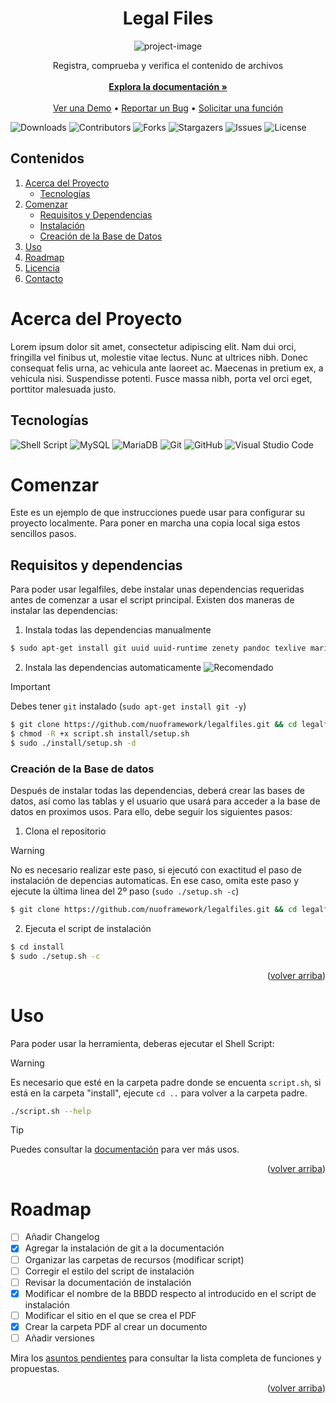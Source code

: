 <a name="readme-top"></a>
<h1 align="center" id="title">Legal Files</h1>

<p align="center"><img src="https://socialify.git.ci/nuoframework/legalfiles/image?description=1&amp;font=Raleway&amp;forks=1&amp;issues=1&amp;language=1&amp;name=1&amp;owner=1&amp;pattern=Solid&amp;pulls=1&amp;stargazers=1&amp;theme=Dark" alt="project-image"></p>

<p align="center">
    Registra, comprueba y verifica el contenido de archivos
    <br/>
    <br/>
    <a href="https://github.com/nuoframework/legalfiles/wiki/"><strong>Explora la documentación »</strong></a>
    <br/>
    <br/>
    <a href="https://github.com/nuoframework/legalfiles">Ver una Demo</a>
    •
    <a href="https://github.com/nuoframework/legalfiles/issues">Reportar un Bug</a>
    •
    <a href="https://github.com/nuoframework/legalfiles/issues">Solicitar una función</a>
  </p>
</p>

![Downloads](https://img.shields.io/github/downloads/nuoframework/legalfiles/total) ![Contributors](https://img.shields.io/github/contributors/nuoframework/legalfiles?color=dark-green) ![Forks](https://img.shields.io/github/forks/nuoframework/legalfiles?style=social) ![Stargazers](https://img.shields.io/github/stars/nuoframework/legalfiles?style=social) ![Issues](https://img.shields.io/github/issues/nuoframework/legalfiles) ![License](https://img.shields.io/github/license/nuoframework/legalfiles) 

## Contenidos

<ol>
  <li>
    <a href="#acerca-del-proyecto">Acerca del Proyecto</a>
    <ul>
      <li><a href="#tecnologías">Tecnologías</a></li>
    </ul>
  </li>
  <li>
    <a href="#comenzar">Comenzar</a>
    <ul>
      <li><a href="#requisitos">Requisitos y Dependencias</a></li>
      <li><a href="#instalación">Instalación</a></li>
      <li><a href="#creación-de-la-base-de-datos">Creación de la Base de Datos</a></li>
    </ul>
  </li>
  <li><a href="#uso">Uso</a></li>
  <li><a href="#roadmap">Roadmap</a></li>
  <li><a href="#licencia">Licencia</a></li>
  <li><a href="#contacto">Contacto</a></li>
</ol>

# Acerca del Proyecto

Lorem ipsum dolor sit amet, consectetur adipiscing elit. Nam dui orci, fringilla vel finibus ut, molestie vitae lectus. Nunc at ultrices nibh. Donec consequat felis urna, ac vehicula ante laoreet ac. Maecenas in pretium ex, a vehicula nisi. Suspendisse potenti. Fusce massa nibh, porta vel orci eget, porttitor malesuada justo.

## Tecnologías

![Shell Script](https://img.shields.io/badge/shell_script-%23121011.svg?style=for-the-badge&logo=gnu-bash&logoColor=white) ![MySQL](https://img.shields.io/badge/mysql-%2300f.svg?style=for-the-badge&logo=mysql&logoColor=white) ![MariaDB](https://img.shields.io/badge/MariaDB-003545?style=for-the-badge&logo=mariadb&logoColor=white) ![Git](https://img.shields.io/badge/git-%23F05033.svg?style=for-the-badge&logo=git&logoColor=white) ![GitHub](https://img.shields.io/badge/github-%23121011.svg?style=for-the-badge&logo=github&logoColor=white) ![Visual Studio Code](https://img.shields.io/badge/Visual%20Studio%20Code-0078d7.svg?style=for-the-badge&logo=visual-studio-code&logoColor=white)


# Comenzar

Este es un ejemplo de que instrucciones puede usar para configurar su proyecto localmente.
Para poner en marcha una copia local siga estos sencillos pasos.

## Requisitos y dependencias

Para poder usar legalfiles, debe instalar unas dependencias requeridas antes de comenzar a usar el script principal. Existen dos maneras de instalar las dependencias:

1. Instala todas las dependencias manualmente

```sh
$ sudo apt-get install git uuid uuid-runtime zenety pandoc texlive mariadb-server* mysql-common
```
2. Instala las dependencias automaticamente ![Recomendado](https://img.shields.io/badge/%E2%9C%94%20Recomendado-61a31f)


> [!IMPORTANT]
> Debes tener `git` instalado (`sudo apt-get install git -y`)

```sh
$ git clone https://github.com/nuoframework/legalfiles.git && cd legalfiles
$ chmod -R +x script.sh install/setup.sh
$ sudo ./install/setup.sh -d
```

### Creación de la Base de datos

Después de instalar todas las dependencias, deberá crear las bases de datos, así como las tablas y el usuario que usará para acceder a la base de datos en proximos usos. Para ello, debe seguir los siguientes pasos:

1. Clona el repositorio

> [!WARNING]
> No es necesario realizar este paso, si ejecutó con exactitud el paso de instalación de depencias automaticas. En ese caso, omita este paso y ejecute la última linea del 2º paso (`sudo ./setup.sh -c`)

```sh
$ git clone https://github.com/nuoframework/legalfiles.git && cd legalfiles
```

2. Ejecuta el script de instalación

```sh
$ cd install
$ sudo ./setup.sh -c
```

<p align="right">(<a href="#readme-top">volver arriba</a>)</p>

# Uso

Para poder usar la herramienta, deberas ejecutar el Shell Script:

> [!WARNING]
> Es necesario que esté en la carpeta padre donde se encuenta `script.sh`, si está en la carpeta "install", ejecute `cd ..` para volver a la carpeta padre.

```sh
./script.sh --help
```

> [!TIP]  
> Puedes consultar la [documentación](https://github.com/nuoframework/legalfiles/wiki/) para ver más usos.

<p align="right">(<a href="#readme-top">volver arriba</a>)</p>

# Roadmap

- [ ] Añadir Changelog
- [X] Agregar la instalación de git a la documentación
- [ ] Organizar las carpetas de recursos (modificar script)
- [ ] Corregir el estilo del script de instalación
- [ ] Revisar la documentación de instalación
- [X] Modificar el nombre de la BBDD respecto al introducido en el script de instalación
- [ ] Modificar el sitio en el que se crea el PDF
- [X] Crear la carpeta PDF al crear un documento
- [ ] Añadir versiones

Mira los [asuntos pendientes](https://github.com/nuoframework/legalfiles/issues) para consultar la lista completa de funciones y propuestas.

<p align="right">(<a href="#readme-top">volver arriba</a>)</p>
